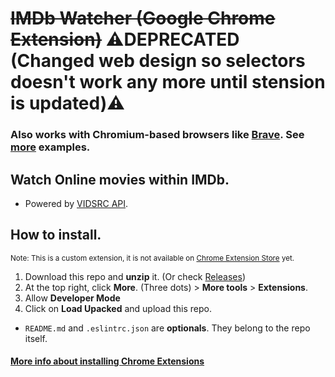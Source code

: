 # ~~IMDb Watcher (Google Chrome Extension)~~ ⚠️**DEPRECATED** (Changed web design so selectors doesn't work any more until stension is updated)⚠️
### Also works with Chromium-based browsers like [Brave](https://brave.com/). See [more](https://www.zdnet.com/pictures/all-the-chromium-based-browsers) examples.

## Watch Online movies within IMDb.

* Powered by [VIDSRC API](https://vidsrc.me/).

## How to install.

<small>Note: This is a custom extension, it is not available on [Chrome Extension Store](https://chrome.google.com/webstore/category/extensions) yet.</small>

1. Download this repo and **unzip** it. (Or check [Releases](https://github.com/ekzGuille/imdb-watcher/releases))
2. At the top right, click **More**. (Three dots) > **More tools** > **Extensions**.
3. Allow **Developer Mode**
4. Click on **Load Upacked** and upload this repo.

* `README.md` and `.eslintrc.json` are **optionals**. They belong to the repo itself.

#### [More info about installing Chrome Extensions](https://support.google.com/chrome_webstore/answer/2664769)

